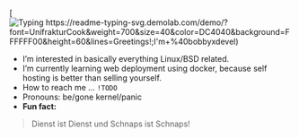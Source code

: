 
[![Typing https://readme-typing-svg.demolab.com/demo/?font=UnifrakturCook&weight=700&size=40&color=DC4040&background=FFFFFF00&height=60&lines=Greetings!;I'm+%40bobbyxdevel)](https://git.io/typing-svg)
-  I’m interested in basically everything Linux/BSD related.
-  I’m currently learning web deployment using docker, because self hosting is better than selling yourself.
-  How to reach me ... `!TODO`
-  Pronouns: be/gone kernel/panic
-  **Fun fact:**
  > Dienst ist Dienst und Schnaps ist Schnaps!

<!---
bobbyxdevel/bobbyxdevel is a ✨ special ✨ repository because its `README.md` (this file) appears on your GitHub profile.
You can click the Preview link to take a look at your changes.
--->

